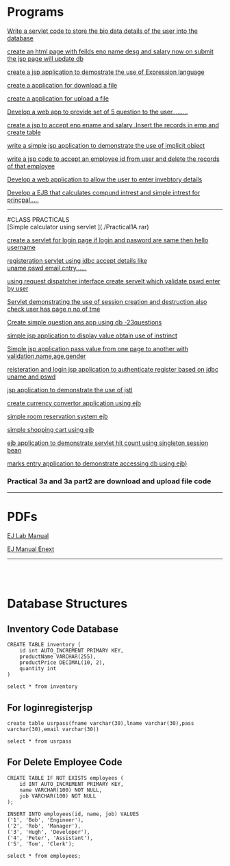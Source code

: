 # Programs

[Write a servlet code to store the bio data details of the user into the database](./Biodata_details.zip)


[create an html page with feilds eno name desg and salary now on submit the jsp page will update db](./emp_jsp_db.zip)


[create a jsp application to demostrate the use of Expression language](./ELLanguage.zip)


[create a application for download a file](./Practical_3a(Part2).zip)


[create a application for upload a file](./Practical_3a.zip)


[Develop a web app to provide set of 5 question to the user.........](./QuestionAnswerServlet.zip)


[create a jsp to accept eno ename and salary .Insert the records in emp and create table](./emp_jsp.zip)


[write a simple jsp application to demonstrate the use of implicit object](./implicitobjectsjsp.zip)


[write a jsp code to accept an employee id from user and delete the records of that employee](./DeleteEmployee.zip)


[Develop a web application to allow the user to enter invebtory details](./InventoryManagament.zip)


[Develop a EJB that calculates compund intrest and simple intrest for princpal..... ](./InterestCalculator.zip)

<hr>
#CLASS PRACTICALS
<br>
[Simple calculator using servlet ](./Practical1A.rar)


[create a servlet for login page if login and pasword are same then hello username](./Practical1B.rar)


[registeration servlet using jdbc accept details like uname,pswd,email,cntry......](./Practical1C.rar)


[using request dispatcher interface create servelt which validate pswd enter by user ](./Practical2a.rar)


[Servlet demonstrating the use of session creation and destruction also check user has page n no of tme ](./Practical2c.zip)


[Create simple question ans app using db -23questions  ](./Practical_3b.rar)


[simple jsp application to display value obtain use of instrinct](./Practical4a.zip)


[Simple jsp application pass value from one page to another with validation,name,age,gender](./Practical4b.rar)


[reisteration and login jsp application to authenticate register based on jdbc uname and pswd ](./Practical4c.rar)


[jsp application to demonstrate the use of jstl](./Prac5c.rar)


[create currency convertor application using ejb](./Practical6a.zip)


[simple room reservation system ejb](./Practical6b.zip)


[simple shopping cart using ejb](./Prac6CShoppingCartApp.zip)


[ejb application to demonstrate servlet hit count using singleton session bean](./Practical7a.zip)


[marks entry application to demonstrate accessing db using ejb)](./Practical_7c.zip)








### Practical 3a and 3a part2 are download and upload file code

<hr>

# PDFs 

[EJ Lab Manual](./Pdfs/EJ%20Lab%20Manual.pdf)

[EJ Manual Enext](./Pdfs/EJ%20Manual%20(E-next.in).pdf)


<hr>
<br>
<br>




# Database Structures

## Inventory Code Database
```mysql
CREATE TABLE inventory (
    id int AUTO_INCREMENT PRIMARY KEY,
    productName VARCHAR(255),
    productPrice DECIMAL(10, 2),
    quantity int
)
```

```mysql
select * from inventory
```

## For loginregisterjsp
```mysql
create table usrpass(fname varchar(30),lname varchar(30),pass varchar(30),email varchar(30))
```
```mysql
select * from usrpass
```

## For Delete Employee Code

```mysql
CREATE TABLE IF NOT EXISTS employees (
    id INT AUTO_INCREMENT PRIMARY KEY,
    name VARCHAR(100) NOT NULL,
    job VARCHAR(100) NOT NULL
);
```

```mysql
INSERT INTO employees(id, name, job) VALUES 
('1', 'Bob', 'Engineer'), 
('2', 'Rob', 'Manager'), 
('3', 'Hugh', 'Developer'),
('4', 'Peter', 'Assistant'), 
('5', 'Tom', 'Clerk');
```

```mysql
select * from employees;
```
